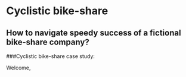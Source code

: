 # Cyclistic bike-share

## How to navigate speedy success of a fictional bike-share company?


###Cyclistic bike-share case study:

Welcome,

